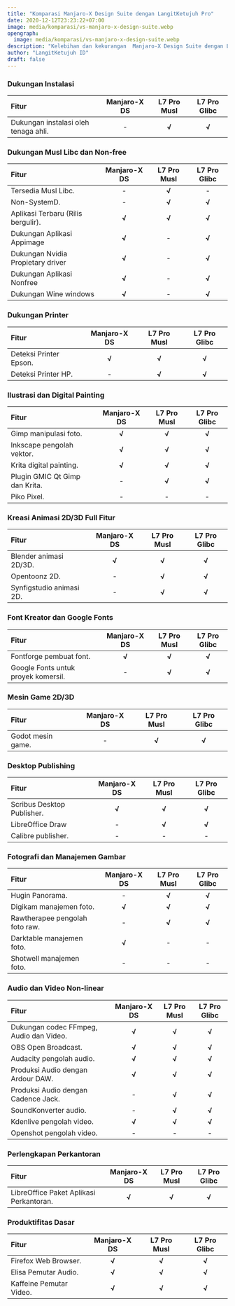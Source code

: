 ```yaml
---
title: "Komparasi Manjaro-X Design Suite dengan LangitKetujuh Pro"
date: 2020-12-12T23:23:22+07:00
image: media/komparasi/vs-manjaro-x-design-suite.webp
opengraph:
  image: media/komparasi/vs-manjaro-x-design-suite.webp
description: "Kelebihan dan kekurangan  Manjaro-X Design Suite dengan LangitKetujuh Pro."
author: "LangitKetujuh ID"
draft: false
---
```


### Dukungan Instalasi

**Fitur** | **Manjaro-X DS** | **L7 Pro Musl** | **L7 Pro Glibc**
:--- | :---: | :---: | :---:
Dukungan instalasi oleh tenaga ahli. | - | **√** | **√**

### Dukungan Musl Libc dan Non-free

**Fitur** | **Manjaro-X DS** | **L7 Pro Musl** | **L7 Pro Glibc**
:--- | :---: | :---: | :---:
Tersedia Musl Libc. | - | **√** | -
Non-SystemD. | - | **√** | **√**
Aplikasi Terbaru (Rilis bergulir). | **√** | **√** | **√**
Dukungan Aplikasi Appimage | **√** | - | **√**
Dukungan Nvidia Propietary driver | **√** | - | **√**
Dukungan Aplikasi Nonfree  | **√** |- | **√**
Dukungan Wine windows | **√** | - | **√**

### Dukungan Printer

**Fitur** | **Manjaro-X DS** | **L7 Pro Musl** | **L7 Pro Glibc**
:--- | :---: | :---: | :---:
Deteksi Printer Epson. | **√** | **√** | **√**
Deteksi Printer HP. | - | **√** | **√**

### Ilustrasi dan Digital Painting

**Fitur** | **Manjaro-X DS** | **L7 Pro Musl** | **L7 Pro Glibc**
:--- | :---: | :---: | :---:
Gimp manipulasi foto. | **√** | **√** | **√**
Inkscape pengolah vektor. | **√** | **√** | **√**
Krita digital painting. | **√** | **√** | **√**
Plugin GMIC Qt Gimp dan Krita. | - | **√** | **√**
Piko Pixel. | - | - | - 

### Kreasi Animasi 2D/3D Full **Fitur**

**Fitur** | **Manjaro-X DS** | **L7 Pro Musl** | **L7 Pro Glibc**
:--- | :---: | :---: | :---:
Blender animasi 2D/3D. | **√** | **√** | **√**
Opentoonz 2D. | - | **√** | **√**
Synfigstudio animasi 2D. | - | **√** | **√**

### Font Kreator dan Google Fonts

**Fitur** | **Manjaro-X DS** | **L7 Pro Musl** | **L7 Pro Glibc**
:--- | :---: | :---: | :---:
Fontforge pembuat font. | **√** | **√** | **√**
Google Fonts untuk proyek komersil. | - | **√** | **√**

### Mesin Game 2D/3D

**Fitur** | **Manjaro-X DS** | **L7 Pro Musl** | **L7 Pro Glibc**
:--- | :---: | :---: | :---:
Godot mesin game. | - | **√** | **√**

### Desktop Publishing

**Fitur** | **Manjaro-X DS** | **L7 Pro Musl** | **L7 Pro Glibc**
:--- | :---: | :---: | :---:
Scribus Desktop Publisher. | **√** | **√** | **√**
LibreOffice Draw | - | **√** | **√**
Calibre publisher. | - | - | -

### Fotografi dan Manajemen Gambar

**Fitur** | **Manjaro-X DS** | **L7 Pro Musl** | **L7 Pro Glibc**
:--- | :---: | :---: | :---:
Hugin Panorama. | - | **√** | **√**
Digikam manajemen foto. | **√** | **√** | **√**
Rawtherapee pengolah foto raw. | -| **√** | **√**
Darktable manajemen foto. | **√** | - | -
Shotwell manajemen foto. | - | - | - 

### Audio dan Video Non-linear

**Fitur** | **Manjaro-X DS** | **L7 Pro Musl** | **L7 Pro Glibc**
:--- | :---: | :---: | :---:
Dukungan codec FFmpeg, Audio dan Video. | **√** | **√** | **√**
OBS Open Broadcast. | **√** | **√** | **√**
Audacity pengolah audio. | **√** | **√** | **√**
Produksi Audio dengan Ardour DAW. | **√** | **√** | **√**
Produksi Audio dengan Cadence Jack. | - | **√** | **√**
SoundKonverter audio. | - | **√** | **√**
Kdenlive pengolah video. | **√** | **√** | **√**
Openshot pengolah video. | - | - | -

### Perlengkapan Perkantoran

**Fitur** | **Manjaro-X DS** | **L7 Pro Musl** | **L7 Pro Glibc**
:--- | :---: | :---: | :---:
LibreOffice Paket Aplikasi Perkantoran. | **√** | **√** | **√**

### Produktifitas Dasar

**Fitur** | **Manjaro-X DS** | **L7 Pro Musl** | **L7 Pro Glibc**
:--- | :---: | :---: | :---:
Firefox Web Browser. | **√** | **√** | **√**
Elisa Pemutar Audio. | **√** | **√** | **√**
Kaffeine Pemutar Video. | **√** | **√** | **√**

